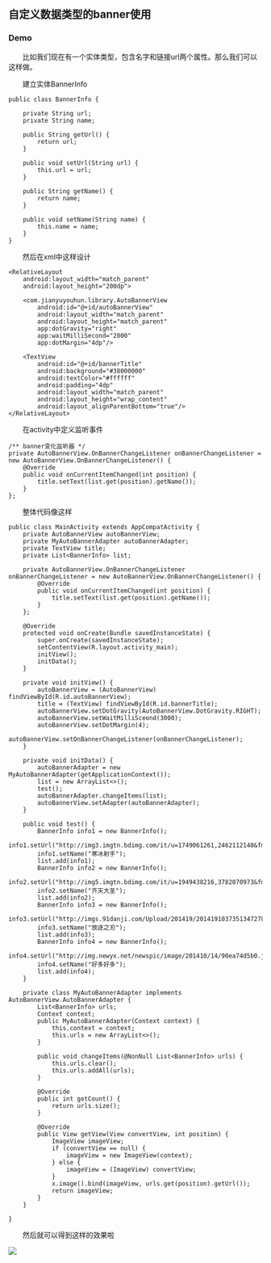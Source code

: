 ## 自定义数据类型的banner使用 ##

### Demo ###

　　比如我们现在有一个实体类型，包含名字和链接url两个属性。那么我们可以这样做。

　　建立实体BannerInfo

	public class BannerInfo {

    	private String url;
    	private String name;

    	public String getUrl() {
        	return url;
    	}

    	public void setUrl(String url) {
        	this.url = url;
    	}

    	public String getName() {
        	return name;
    	}

    	public void setName(String name) {
        	this.name = name;
    	}
	}

　　然后在xml中这样设计


    <RelativeLayout
        android:layout_width="match_parent"
        android:layout_height="200dp">

        <com.jianyuyouhun.library.AutoBannerView
            android:id="@+id/autoBannerView"
            android:layout_width="match_parent"
            android:layout_height="match_parent"
            app:dotGravity="right"
            app:waitMilliSecond="2000"
            app:dotMargin="4dp"/>

        <TextView
            android:id="@+id/bannerTitle"
            android:background="#38000000"
            android:textColor="#ffffff"
            android:padding="4dp"
            android:layout_width="match_parent"
            android:layout_height="wrap_content"
            android:layout_alignParentBottom="true"/>
    </RelativeLayout>


　　在activity中定义监听事件

	/** banner变化监听器 */
    private AutoBannerView.OnBannerChangeListener onBannerChangeListener = new AutoBannerView.OnBannerChangeListener() {
        @Override
        public void onCurrentItemChanged(int position) {
            title.setText(list.get(position).getName());
        }
    };


　　整体代码像这样

	public class MainActivity extends AppCompatActivity {
	    private AutoBannerView autoBannerView;
	    private MyAutoBannerAdapter autoBannerAdapter;
	    private TextView title;
	    private List<BannerInfo> list;
	
	    private AutoBannerView.OnBannerChangeListener onBannerChangeListener = new AutoBannerView.OnBannerChangeListener() {
	        @Override
	        public void onCurrentItemChanged(int position) {
	            title.setText(list.get(position).getName());
	        }
	    };
	
	    @Override
	    protected void onCreate(Bundle savedInstanceState) {
	        super.onCreate(savedInstanceState);
	        setContentView(R.layout.activity_main);
	        initView();
	        initData();
	    }
	
	    private void initView() {
	        autoBannerView = (AutoBannerView) findViewById(R.id.autoBannerView);
	        title = (TextView) findViewById(R.id.bannerTitle);
	        autoBannerView.setDotGravity(AutoBannerView.DotGravity.RIGHT);
	        autoBannerView.setWaitMilliSceond(3000);
	        autoBannerView.setDotMargin(4);
	        autoBannerView.setOnBannerChangeListener(onBannerChangeListener);
	    }
	
	    private void initData() {
	        autoBannerAdapter = new MyAutoBannerAdapter(getApplicationContext());
	        list = new ArrayList<>();
	        test();
	        autoBannerAdapter.changeItems(list);
	        autoBannerView.setAdapter(autoBannerAdapter);
	    }
	
	    public void test() {
	        BannerInfo info1 = new BannerInfo();
	        info1.setUrl("http://img3.imgtn.bdimg.com/it/u=1749061261,2462112140&fm=21&gp=0.jpg");
	        info1.setName("寒冰射手");
	        list.add(info1);
	        BannerInfo info2 = new BannerInfo();
	        info2.setUrl("http://img5.imgtn.bdimg.com/it/u=1949438216,3782070973&fm=23&gp=0.jpg");
	        info2.setName("齐天大圣");
	        list.add(info2);
	        BannerInfo info3 = new BannerInfo();
	        info3.setUrl("http://imgs.91danji.com/Upload/201419/2014191037351347278.jpg");
	        info3.setName("放逐之刃");
	        list.add(info3);
	        BannerInfo info4 = new BannerInfo();
	        info4.setUrl("http://img.newyx.net/newspic/image/201410/14/90ea74d5b0.jpg");
	        info4.setName("好多好多");
	        list.add(info4);
	    }
	
	    private class MyAutoBannerAdapter implements AutoBannerView.AutoBannerAdapter {
	        List<BannerInfo> urls;
	        Context context;
	        public MyAutoBannerAdapter(Context context) {
	            this.context = context;
	            this.urls = new ArrayList<>();
	        }
	
	        public void changeItems(@NonNull List<BannerInfo> urls) {
	            this.urls.clear();
	            this.urls.addAll(urls);
	        }
	
	        @Override
	        public int getCount() {
	            return urls.size();
	        }
	
	        @Override
	        public View getView(View convertView, int position) {
	            ImageView imageView;
	            if (convertView == null) {
	                imageView = new ImageView(context);
	            } else {
	                imageView = (ImageView) convertView;
	            }
	            x.image().bind(imageView, urls.get(position).getUrl());
	            return imageView;
	        }
	    }
	
	}

　　然后就可以得到这样的效果啦

<img src="https://jianyuyouhun.com/imgs/autobannergif.gif" />
